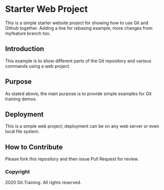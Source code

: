 # Starter Web Project

This is a simple starter website project for showing how to use Git and Github together. Adding a line for rebasing example,
more changes from myfeature branch too.

## Introduction

This example is to show different parts of the Git repository and various commands using a web project.

## Purpose

As stated above, the main purpose is to provide simple examples for Git training demos.

## Deployment

This is a simple web project; deployment can be on any web server or even local file system.

## How to Contribute

Please fork this repository and then issue Pull Request for review.

### Copyright

2020 Git.Training. All rights reserved.